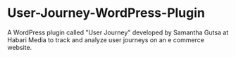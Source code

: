 # User-Journey-WordPress-Plugin
A WordPress plugin called "User Journey" developed by  Samantha Gutsa at Habari Media to track and analyze user journeys on an e commerce website.
